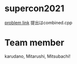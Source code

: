 # supercon2021

[problem link](https://www.gsic.titech.ac.jp/supercon/main/attwiki/index.php?plugin=attach&refer=SupercomputingContest2021&openfile=SuperCon2021_qual.pdf)
提出はcombined.cpp

# Team member

karudano, Mitarushi, Mitsubachi!
